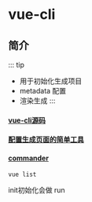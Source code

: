 # vue-cli

## 简介
::: tip
- 用于初始化生成项目
- metadata 配置
- 渲染生成
:::

#### [vue-cli源码](https://github.com/vuejs/vue-cli.git)
#### [配置生成页面的简单工具](https://github.com/metalsmith/metalsmith)
#### [commander](https://github.com/tj/commander.js)

`vue list `

init初始化会做
run